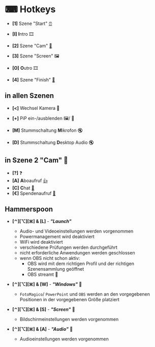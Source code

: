 # ⌨ Hotkeys

* **[1]**	Szene "Start" [⏰](https://verstaerker-583.github.io/obs/ss/html/start.html)
  
* **[I]**	**I**ntro 🎞

* **[2]**	Szene "Cam" [🎥](https://verstaerker-583.github.io/obs/ss/html/cam.html)
* **[3]**	Szene "Screen" 🖼

* **[O]**	**O**utro 🎞
  
* **[4]**	Szene "Finish" [🏁](https://verstaerker-583.github.io/obs/ss/html/finish.html)

## in allen Szenen
* **[<]**	Wechsel Kamera 🎥
* **[+]**	PiP ein-/ausblenden 🖼/ 🎥

* **[M]**	Stummschaltung **M**ikrofon 🔇
* **[D]**	Stummschaltung **D**esktop Audio 🔇

## in Szene 2 "Cam" 🎥
* **[?]**	❓
* **[A]**	**A**boaufruf [👍](https://verstaerker-583.github.io/obs/ss/html/subscribe.html)
* **[C]**	**C**hat [💬](https://verstaerker-583.github.io/obs/ss/html/chat.html)
* **[€]**	Spendenaufruf [🤲](https://verstaerker-583.github.io/obs/ss/html/donate.html)


## Hammerspoon
* **[⌃][⌥][⌘] & [L]** - ***"Launch"***
    * Audio- und Videoeinstellungen werden vorgenommen
    * Powermanagement wird deaktiviert
    * WiFi wird deaktiviert
    * verschiedene Prüfungen werden durchgeführt
    * nicht erforderliche Anwendungen werden geschlossen
    * wenn OBS nicht schon aktiv: 
        * OBS wird mit dem richtigen Profil und der richtigen Szenensammlung geöffnet
        * OBS streamt 🔴

* **[⌃][⌥][⌘] & [W]** - ***"Windows"*** 🔧
    * `FotoMagico`/ `PowerPoint` und `OBS` werden an den vorgegebenen Positionen in der vorgegebenen Größe platziert 

* **[⌃][⌥][⌘] & [S]** - ***"Screen"*** 🔧
    * Bildschirmeinstellungen werden vorgenommen

* **[⌃][⌥][⌘] & [A]** - ***"Audio"*** 🔧
    * Audioeinstellungen werden vorgenommen
